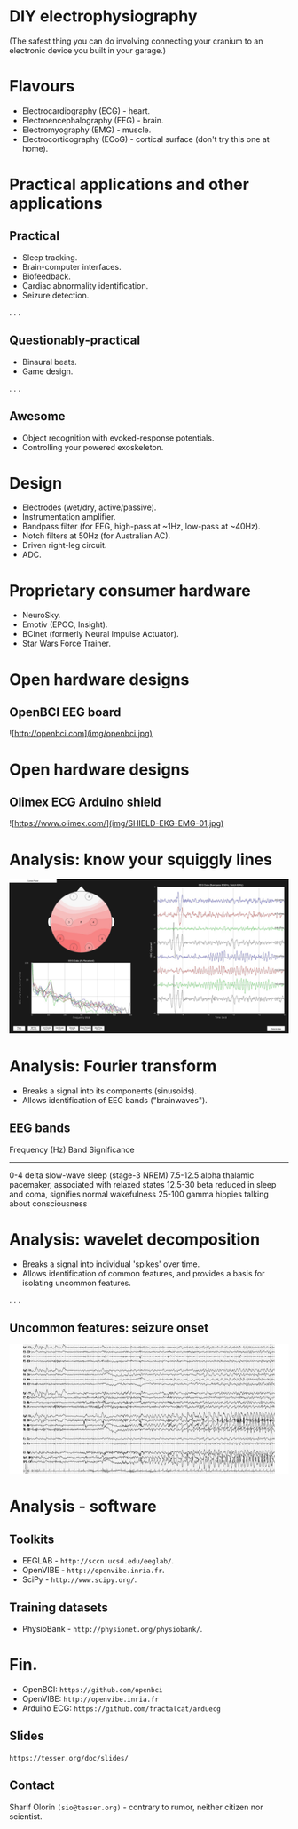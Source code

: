 # DIY electrophysiography

(The safest thing you can do involving connecting your cranium to an
electronic device you built in your garage.)

# Flavours

 - Electrocardiography (ECG) - heart.
 - Electroencephalography (EEG) - brain.
 - Electromyography (EMG) - muscle.
 - Electrocorticography (ECoG) - cortical surface (don't try this one at home).

# Practical applications and other applications

## Practical

 - Sleep tracking.
 - Brain-computer interfaces.
 - Biofeedback.
 - Cardiac abnormality identification.
 - Seizure detection.

. . .

## Questionably-practical

 - Binaural beats.
 - Game design.

. . .

## Awesome

 - Object recognition with evoked-response potentials.
 - Controlling your powered exoskeleton.


# Design

 - Electrodes (wet/dry, active/passive).
 - Instrumentation amplifier.
 - Bandpass filter (for EEG, high-pass at ~1Hz, low-pass at ~40Hz).
 - Notch filters at 50Hz (for Australian AC).
 - Driven right-leg circuit.
 - ADC.

# Proprietary consumer hardware

 - NeuroSky.
 - Emotiv (EPOC, Insight).
 - BCInet (formerly Neural Impulse Actuator).
 - Star Wars Force Trainer.

# Open hardware designs

## OpenBCI EEG board

![http://openbci.com](img/openbci.jpg)

# Open hardware designs

## Olimex ECG Arduino shield

![https://www.olimex.com/](img/SHIELD-EKG-EMG-01.jpg)


# Analysis: know your squiggly lines

![OpenBCI Processing GUI (image by Conor Russomanno)](img/processing.jpg)

# Analysis: Fourier transform

 - Breaks a signal into its components (sinusoids).
 - Allows identification of EEG bands ("brainwaves").

## EEG bands

Frequency (Hz) Band   Significance
-------------- -----  ------------------------------------
0-4            delta  slow-wave sleep (stage-3 NREM)
7.5-12.5       alpha  thalamic pacemaker, associated 
                      with relaxed states
12.5-30        beta   reduced in sleep and coma, 
                      signifies normal wakefulness
25-100         gamma  hippies talking about consciousness

# Analysis: wavelet decomposition

 - Breaks a signal into individual 'spikes' over time.
 - Allows identification of common features, and provides a basis for
   isolating uncommon features.

. . .

## Uncommon features: seizure onset

![Partial temporal-lobe seizure (image: Teddy Poh)](img/partial-temporal-ictus.png)

# Analysis - software

## Toolkits

 - EEGLAB - `http://sccn.ucsd.edu/eeglab/`.
 - OpenVIBE - `http://openvibe.inria.fr`.
 - SciPy - `http://www.scipy.org/`.

## Training datasets

 - PhysioBank - `http://physionet.org/physiobank/`.

# Fin.

 - OpenBCI: `https://github.com/openbci`
 - OpenVIBE: `http://openvibe.inria.fr`
 - Arduino ECG: `https://github.com/fractalcat/arduecg`

## Slides

`https://tesser.org/doc/slides/`

## Contact

Sharif Olorin `(sio@tesser.org)` - contrary to rumor, neither citizen
nor scientist.

